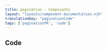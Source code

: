 ```yaml
---
title: pagination - Composants
layout: "layouts/component-documentation.njk"
translationKey: "paginationCode"
tags: ['paginationFR', 'code']
---
```


## Code